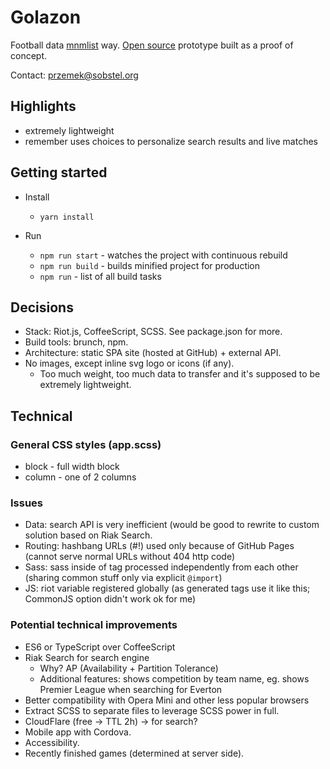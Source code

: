 Golazon
=======

Football data <a href="http://mnmlist.com/w/">mnmlist</a> way.
<a href="https://github.com/sobstel/golazon">Open source</a> prototype built as a proof of concept.

Contact: przemek@sobstel.org

## Highlights

* extremely lightweight
* remember uses choices to personalize search results and live matches

## Getting started

* Install
  * `yarn install`

* Run
  * `npm run start` - watches the project with continuous rebuild
  * `npm run build` - builds minified project for production
  * `npm run` - list of all build tasks

## Decisions

* Stack: Riot.js, CoffeeScript, SCSS. See package.json for more.
* Build tools: brunch, npm.
* Architecture: static SPA site (hosted at GitHub) + external API.
* No images, except inline svg logo or icons (if any).
  * Too much weight, too much data to transfer and it's supposed to be extremely lightweight.

## Technical

### General CSS styles (app.scss)

* block - full width block
* column - one of 2 columns

### Issues

* Data: search API is very inefficient (would be good to rewrite to custom solution based on Riak Search.
* Routing: hashbang URLs (#!) used only because of GitHub Pages (cannot serve normal URLs without 404 http code)
* Sass: sass inside of tag processed independently from each other (sharing common stuff only via explicit `@import`)
* JS: riot variable registered globally (as generated tags use it like this; CommonJS option didn't work ok for me)

### Potential technical improvements

* ES6 or TypeScript over CoffeeScript
* Riak Search for search engine
  * Why? AP (Availability + Partition Tolerance)
  * Additional features: shows competition by team name, eg. shows Premier League when searching for Everton
* Better compatibility with Opera Mini and other less popular browsers
* Extract SCSS to separate files to leverage SCSS power in full.
* CloudFlare (free -> TTL 2h) -> for search?
* Mobile app with Cordova.
* Accessibility.
* Recently finished games (determined at server side).
